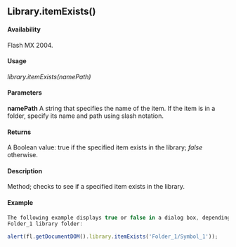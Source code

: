 ## Library.itemExists()

#### Availability

Flash MX 2004.

#### Usage

*library.itemExists(namePath)*

#### Parameters

**namePath** A string that specifies the name of the item. If the item is in a folder, specify its name and path using slash notation.

#### Returns

A Boolean value: true if the specified item exists in the library; *false* otherwise.

#### Description

Method; checks to see if a specified item exists in the library.

#### Example

```javascript
The following example displays true or false in a dialog box, depending on whether the item Symbol_1 exists in the
Folder_1 library folder:

alert(fl.getDocumentDOM().library.itemExists('Folder_1/Symbol_1'));

```